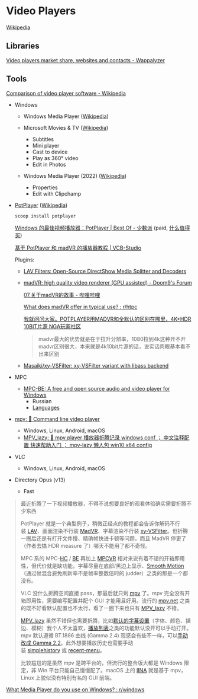 # Video Players
[Wikipedia](https://en.wikipedia.org/wiki/Media_player_software)

## Libraries
[Video players market share, websites and contacts - Wappalyzer](https://www.wappalyzer.com/technologies/video-players/)

## Tools
[Comparison of video player software - Wikipedia](https://en.wikipedia.org/wiki/Comparison_of_video_player_software)

- Windows
  - Windows Media Player ([Wikipedia](https://en.wikipedia.org/wiki/Windows_Media_Player))
  
  - Microsoft Movies & TV ([Wikipedia](https://en.wikipedia.org/wiki/Microsoft_Movies_%26_TV))
    - Subtitles
    - Mini player
    - Cast to device
    - Play as 360° video
    - Edit in Photos
  
  - Windows Media Player (2022) ([Wikipedia](https://en.wikipedia.org/wiki/Windows_Media_Player_(2022)))
    - Properties
    - Edit with Clipchamp

- [PotPlayer](https://potplayer.daum.net/) ([Wikipedia](https://en.wikipedia.org/wiki/PotPlayer))

  `scoop install potplayer`

  [Windows 的最佳视频播放器：PotPlayer | Best Of - 少数派](https://sspai.com/post/56687) (paid, [什么值得买](https://post.smzdm.com/p/a5klqqx8/))

  [基于 PotPlayer 和 madVR 的播放器教程 | VCB-Studio](https://vcb-s.com/archives/7228)

  Plugins:
  - [LAV Filters: Open-Source DirectShow Media Splitter and Decoders](https://github.com/Nevcairiel/LAVFilters)
  - [madVR: high quality video renderer (GPU assisted) - Doom9's Forum](https://forum.doom9.org/showthread.php?t=146228)

    [07.关于madVR的故事 - 哔哩哔哩](https://www.bilibili.com/opus/861664550919864339)

    [What does madVR offer in typical use? : r/htpc](https://www.reddit.com/r/htpc/comments/wk297y/what_does_madvr_offer_in_typical_use/)

    [我就问问大家。POTPLAYER用MADVR和全默认的区别在哪里，4K+HDR 10BIT片源 NGA玩家社区](https://bbs.nga.cn/read.php?tid=35658623&rand=533)
    > madvr最大的优势就是在于拉升分辨率，1080拉到4k这种开不开madvr区别很大，本来就是4k10bit片源的话，说实话肉眼基本看不出来区别

  - [Masaiki/xy-VSFilter: xy-VSFilter variant with libass backend](https://github.com/Masaiki/xy-VSFilter)

- MPC
  - [MPC-BE: A free and open source audio and video player for Windows](https://github.com/Aleksoid1978/MPC-BE)
    - Russian
    - [Languages](https://github.com/Aleksoid1978/MPC-BE/tree/master/distrib/Languages)

- [mpv: 🎥 Command line video player](https://github.com/mpv-player/mpv)
  - Windows, Linux, Android, macOS
  - [MPV\_lazy: 🔄 mpv player 播放器折腾记录 windows conf ； 中文注释配置 快速帮助入门 ； mpv-lazy 懒人包 win10 x64 config](https://github.com/hooke007/MPV_lazy)

- VLC
  - Windows, Linux, Android, macOS

- Directory Opus (v13)
  - Fast

> 最近折腾了一下视频播放器，不得不说想要良好的观看体验确实需要折腾不少东西
> 
> PotPlayer 就是一个典型例子，稍微正经点的教程都会告诉你解码不行装 [LAV](https://github.com/Nevcairiel/LAVFilters)、画面渲染不行装 [MadVR](https://forum.doom9.org/showthread.php?t=146228)、字幕渲染不行装 [xy-VSFilter](https://github.com/Masaiki/xy-VSFilter)。但折腾一圈后还是有打开文件慢、精确帧快进卡顿等问题，而且 MadVR 停更了（作者去搞 HDR measure 了）哪天不能用了都不奇怪。
> 
> MPC 系的 MPC-[HC](https://github.com/clsid2/mpc-hc) / [BE](https://github.com/Aleksoid1978/MPC-BE) 再加上 [MPCVR](https://github.com/Aleksoid1978/VideoRenderer) 相对来说有着不错的开箱即用性，但代价就是缺功能，字幕尽量在底部/黑边上显示、[Smooth Motion](https://github.com/mpv-player/mpv/wiki/Interpolation)（通过帧混合避免刷新率不是帧率整数倍时的 judder）之类的那是一个都没有。
> 
> VLC 没什么折腾空间直接 pass，那最后就只剩 [mpv](https://github.com/mpv-player/mpv) 了。mpv 完全没有开箱即用性，需要编写配置并配个 GUI 才能用且好用。流行的 [mpv.net](https://github.com/mpvnet-player/mpv.net) 之类的既不好看默认配置也不太行，看了一圈下来也只有 [MPV\_lazy](https://github.com/hooke007/MPV_lazy) 不错。
> 
> [MPV\_lazy](https://github.com/hooke007/MPV_lazy) 虽然不错但也需要折腾，比如[默认的字幕设置](https://github.com/hooke007/MPV_lazy/blob/b6b10a53fe86297ed0eef555172331b24bedcd08/portable_config/mpv.conf#L150)（字体、颜色、描边、模糊）我个人不太喜欢，[播放列表](https://github.com/hooke007/MPV_lazy/discussions/506)之类的功能默认没开可以手动打开。mpv 默认遵循 BT.1886 曲线 (Gamma 2.4) 观感会有些不一样，可以[手动改成 Gamma 2.2](https://github.com/hooke007/MPV_lazy/blob/b6b10a53fe86297ed0eef555172331b24bedcd08/portable_config/mpv.conf#L106)。此外想要播放历史也需要手动装 [simplehistory](https://github.com/dyphire/Eisa01_mpv-scripts/blob/dev/scripts/simplehistory.lua) 或 [recent-menu](https://github.com/natural-harmonia-gropius/recent-menu)。
> 
> 比较尴尬的是虽然 mpv 是跨平台的，但流行的整合版大都是 Windows 限定，非 Win 平台只能自己慢慢配了。macOS 上的 [IINA](https://github.com/iina/iina) 就是基于 mpv，Linux 上貌似没有特别有名的 GUI 前端。

[What Media Player do you use on Windows? : r/windows](https://www.reddit.com/r/windows/comments/1e66y1l/what_media_player_do_you_use_on_windows/)